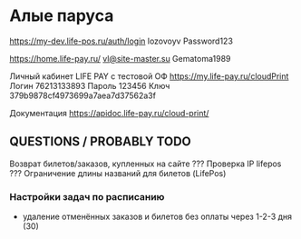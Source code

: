 # Алые паруса

https://my-dev.life-pos.ru/auth/login
lozovoyv Password123

https://home.life-pay.ru/
vl@site-master.su Gematoma1989

Личный кабинет LIFE PAY с тестовой ОФ
https://my.life-pay.ru/cloudPrint
Логин 76213133893 Пароль 123456 Ключ 379b9878cf4973699a7aea7d37562a3f

Документация
https://apidoc.life-pay.ru/cloud-print/

## QUESTIONS / PROBABLY TODO

Возврат билетов/заказов, купленных на сайте ???
Проверка IP lifepos ???
Ограничение длины названий для билетов (LifePos) 

### Настройки задач по расписанию

* удаление отменённых заказов и билетов без оплаты через 1-2-3 дня (30)
